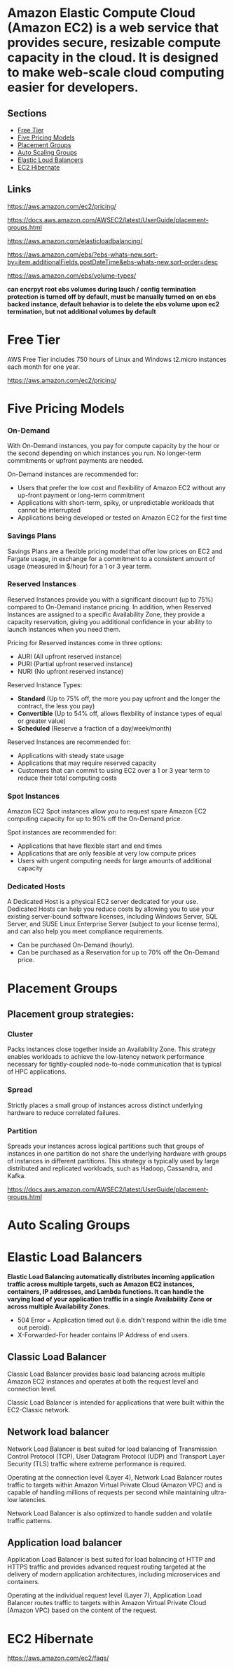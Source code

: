 # Amazon Elastic Compute Cloud (Amazon EC2) is a web service that provides secure, resizable compute capacity in the cloud. It is designed to make web-scale cloud computing easier for developers. 

## Sections
- [Free Tier](#Free-Tier)
- [Five Pricing Models](#Five-Pricing-Models)
- [Placement Groups](#Placement-Groups)
- [Auto Scaling Groups](#Auto-Scaling-Groups)
- [Elastic Loud Balancers](#Elastic-Load-Balancers)
- [EC2 Hibernate](#EC2-Hibernate)

## Links

https://aws.amazon.com/ec2/pricing/

https://docs.aws.amazon.com/AWSEC2/latest/UserGuide/placement-groups.html

https://aws.amazon.com/elasticloadbalancing/

https://aws.amazon.com/ebs/?ebs-whats-new.sort-by=item.additionalFields.postDateTime&ebs-whats-new.sort-order=desc

https://aws.amazon.com/ebs/volume-types/

**can encrpyt root ebs volumes during lauch / config**
**termination protection is turned off by default, must be manually turned on**
**on ebs backed instance, default behavior is to delete the ebs volume upon ec2 termination, but not additional volumes by default**

# Free Tier
AWS Free Tier includes 750 hours of Linux and Windows t2.micro instances each month for one year. 

https://aws.amazon.com/ec2/pricing/


# Five Pricing Models

### On-Demand
With On-Demand instances, you pay for compute capacity by the hour or the second depending on which instances you run. No longer-term commitments or upfront payments are needed. 

On-Demand instances are recommended for:
* Users that prefer the low cost and flexibility of Amazon EC2 without any up-front payment or long-term commitment
* Applications with short-term, spiky, or unpredictable workloads that cannot be interrupted
* Applications being developed or tested on Amazon EC2 for the first time

### Savings Plans
Savings Plans are a flexible pricing model that offer low prices on EC2 and Fargate usage, in exchange for a commitment to a consistent amount of usage (measured in $/hour) for a 1 or 3 year term.

### Reserved Instances

Reserved Instances provide you with a significant discount (up to 75%) compared to On-Demand instance pricing. In addition, when Reserved Instances are assigned to a specific Availability Zone, they provide a capacity reservation, giving you additional confidence in your ability to launch instances when you need them.

Pricing for Reserved instances come in three options:
* AURI (All upfront reserved instance)
* PURI (Partial upfront reserved instance)
* NURI (No upfront reserved instance)

Reserved Instance Types:
* **Standard** (Up to 75% off, the more you pay upfront and the longer the contract, the less you pay)
* **Convertible** (Up to 54% off, allows flexbility of instance types of equal or greater value)
* **Scheduled** (Reserve a fraction of a day/week/month)

Reserved Instances are recommended for:

* Applications with steady state usage
* Applications that may require reserved capacity
* Customers that can commit to using EC2 over a 1 or 3 year term to reduce their total computing costs

### Spot Instances
Amazon EC2 Spot instances allow you to request spare Amazon EC2 computing capacity for up to 90% off the On-Demand price.

Spot instances are recommended for:
* Applications that have flexible start and end times
* Applications that are only feasible at very low compute prices
* Users with urgent computing needs for large amounts of additional capacity

### Dedicated Hosts
A Dedicated Host is a physical EC2 server dedicated for your use. Dedicated Hosts can help you reduce costs by allowing you to use your existing server-bound software licenses, including Windows Server, SQL Server, and SUSE Linux Enterprise Server (subject to your license terms), and can also help you meet compliance requirements.

* Can be purchased On-Demand (hourly).
* Can be purchased as a Reservation for up to 70% off the On-Demand price.

# Placement Groups

## Placement group strategies:
### Cluster
Packs instances close together inside an Availability Zone. This strategy enables workloads to achieve the low-latency network performance necessary for tightly-coupled node-to-node communication that is typical of HPC applications.

### Spread
Strictly places a small group of instances across distinct underlying hardware to reduce correlated failures.


### Partition
Spreads your instances across logical partitions such that groups of instances in one partition do not share the underlying hardware with groups of instances in different partitions. This strategy is typically used by large distributed and replicated workloads, such as Hadoop, Cassandra, and Kafka.

https://docs.aws.amazon.com/AWSEC2/latest/UserGuide/placement-groups.html


# Auto Scaling Groups


# Elastic Load Balancers

**Elastic Load Balancing automatically distributes incoming application traffic across multiple targets, such as Amazon EC2 instances, containers, IP addresses, and Lambda functions. It can handle the varying load of your application traffic in a single Availability Zone or across multiple Availability Zones.**

* 504 Error = Application timed out (i.e. didn't respond within the idle time out peroid).
* X-Forwarded-For header contains IP Address of end users.

## Classic Load Balancer

Classic Load Balancer provides basic load balancing across multiple Amazon EC2 instances and operates at both the request level and connection level. 

Classic Load Balancer is intended for applications that were built within the EC2-Classic network.

## Network load balancer

Network Load Balancer is best suited for load balancing of Transmission Control Protocol (TCP), User Datagram Protocol (UDP) and Transport Layer Security (TLS) traffic where extreme performance is required.

Operating at the connection level (Layer 4), Network Load Balancer routes traffic to targets within Amazon Virtual Private Cloud (Amazon VPC) and is capable of handling millions of requests per second while maintaining ultra-low latencies. 

Network Load Balancer is also optimized to handle sudden and volatile traffic patterns.

## Application load balancer

Application Load Balancer is best suited for load balancing of HTTP and HTTPS traffic and provides advanced request routing targeted at the delivery of modern application architectures, including microservices and containers.

Operating at the individual request level (Layer 7), Application Load Balancer routes traffic to targets within Amazon Virtual Private Cloud (Amazon VPC) based on the content of the request.

# EC2 Hibernate

https://aws.amazon.com/ec2/faqs/